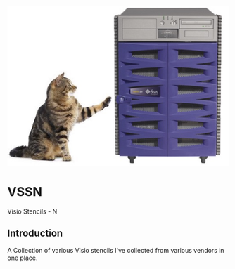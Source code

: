 ![alt tag](https://raw.githubusercontent.com/richardatlateralblast/vssn/master/vss.png)

VSSN
====

Visio Stencils -  N

Introduction
------------

A Collection of various Visio stencils I've collected from various vendors in one place.
